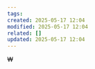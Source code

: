 ```yaml
---
tags: 
created: 2025-05-17 12:04
modified: 2025-05-17 12:04
related: []
updated: 2025-05-17 12:04
---
```

₩

